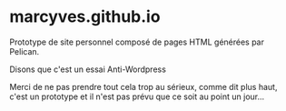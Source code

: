 # marcyves.github.io

Prototype de site personnel composé de pages HTML générées par Pelican.

Disons que c'est un essai Anti-Wordpress

Merci de ne pas prendre tout cela trop au sérieux, comme dit plus haut, c'est un prototype et il n'est pas prévu que ce soit au point un jour...
